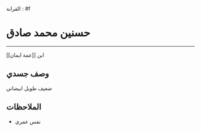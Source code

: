 القرابة : #f  

# حسنين محمد صادق 
---
ابن [[عمة ايمان]]
## وصف جسدي 
ضعيف طويل ابيضاني 

## الملاحظات
- نفس عمري 

